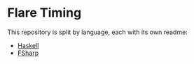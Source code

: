 # Flare Timing

This repository is split by language, each with its own readme:

* [Haskell](/lang-haskell/README.md)
* [FSharp](/lang-fsharp/README.md)
